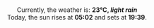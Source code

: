 <p  align="center"><br/>Currently, the weather is: <b> 23°C, <i>light rain</i></b></br>Today, the sun rises at <b>05:02</b> and sets at <b>19:39</b>.</p>